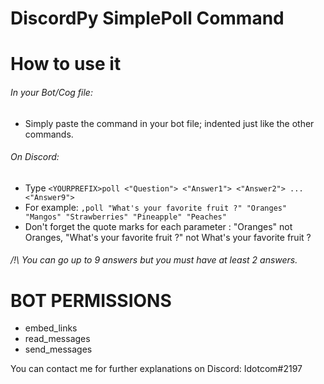 # DiscordPy SimplePoll Command

# How to use it  

###### In your *Bot/Cog file*:
* Simply paste the command in your bot file; indented just like the other commands.

###### On *Discord*:
* Type `<YOURPREFIX>poll <"Question"> <"Answer1"> <"Answer2"> ... <"Answer9">`
* For example: `,poll "What's your favorite fruit ?" "Oranges" "Mangos" "Strawberries" "Pineapple" "Peaches"`  
* Don't forget the quote marks for each parameter : "Oranges" not Oranges, "What's your favorite fruit ?" not What's your favorite fruit ?

###### /!\ You can go up to 9 answers but you must have at least 2 answers.

# BOT PERMISSIONS    
* embed_links  
* read_messages  
* send_messages



You can contact me for further explanations on Discord: Idotcom#2197
